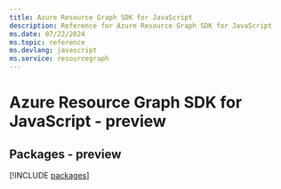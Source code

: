 ```yaml
---
title: Azure Resource Graph SDK for JavaScript
description: Reference for Azure Resource Graph SDK for JavaScript
ms.date: 07/22/2024
ms.topic: reference
ms.devlang: javascript
ms.service: resourcegraph
---
```

# Azure Resource Graph SDK for JavaScript - preview
## Packages - preview
[!INCLUDE [packages](resource-graph-index.md)]